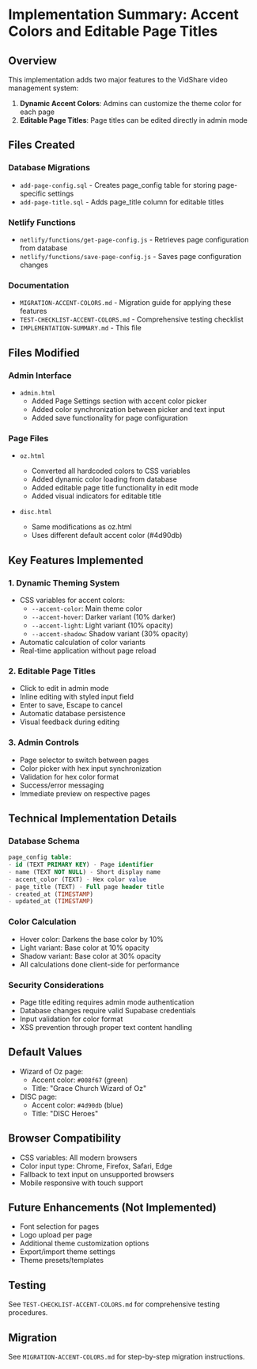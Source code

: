 # Implementation Summary: Accent Colors and Editable Page Titles

## Overview
This implementation adds two major features to the VidShare video management system:
1. **Dynamic Accent Colors**: Admins can customize the theme color for each page
2. **Editable Page Titles**: Page titles can be edited directly in admin mode

## Files Created

### Database Migrations
- `add-page-config.sql` - Creates page_config table for storing page-specific settings
- `add-page-title.sql` - Adds page_title column for editable titles

### Netlify Functions
- `netlify/functions/get-page-config.js` - Retrieves page configuration from database
- `netlify/functions/save-page-config.js` - Saves page configuration changes

### Documentation
- `MIGRATION-ACCENT-COLORS.md` - Migration guide for applying these features
- `TEST-CHECKLIST-ACCENT-COLORS.md` - Comprehensive testing checklist
- `IMPLEMENTATION-SUMMARY.md` - This file

## Files Modified

### Admin Interface
- `admin.html`
  - Added Page Settings section with accent color picker
  - Added color synchronization between picker and text input
  - Added save functionality for page configuration

### Page Files
- `oz.html`
  - Converted all hardcoded colors to CSS variables
  - Added dynamic color loading from database
  - Added editable page title functionality in edit mode
  - Added visual indicators for editable title

- `disc.html`
  - Same modifications as oz.html
  - Uses different default accent color (#4d90db)

## Key Features Implemented

### 1. Dynamic Theming System
- CSS variables for accent colors:
  - `--accent-color`: Main theme color
  - `--accent-hover`: Darker variant (10% darker)
  - `--accent-light`: Light variant (10% opacity)
  - `--accent-shadow`: Shadow variant (30% opacity)
- Automatic calculation of color variants
- Real-time application without page reload

### 2. Editable Page Titles
- Click to edit in admin mode
- Inline editing with styled input field
- Enter to save, Escape to cancel
- Automatic database persistence
- Visual feedback during editing

### 3. Admin Controls
- Page selector to switch between pages
- Color picker with hex input synchronization
- Validation for hex color format
- Success/error messaging
- Immediate preview on respective pages

## Technical Implementation Details

### Database Schema
```sql
page_config table:
- id (TEXT PRIMARY KEY) - Page identifier
- name (TEXT NOT NULL) - Short display name
- accent_color (TEXT) - Hex color value
- page_title (TEXT) - Full page header title
- created_at (TIMESTAMP)
- updated_at (TIMESTAMP)
```

### Color Calculation
- Hover color: Darkens the base color by 10%
- Light variant: Base color at 10% opacity
- Shadow variant: Base color at 30% opacity
- All calculations done client-side for performance

### Security Considerations
- Page title editing requires admin mode authentication
- Database changes require valid Supabase credentials
- Input validation for color format
- XSS prevention through proper text content handling

## Default Values
- Wizard of Oz page:
  - Accent color: `#008f67` (green)
  - Title: "Grace Church Wizard of Oz"
- DISC page:
  - Accent color: `#4d90db` (blue)  
  - Title: "DISC Heroes"

## Browser Compatibility
- CSS variables: All modern browsers
- Color input type: Chrome, Firefox, Safari, Edge
- Fallback to text input on unsupported browsers
- Mobile responsive with touch support

## Future Enhancements (Not Implemented)
- Font selection for pages
- Logo upload per page
- Additional theme customization options
- Export/import theme settings
- Theme presets/templates

## Testing
See `TEST-CHECKLIST-ACCENT-COLORS.md` for comprehensive testing procedures.

## Migration
See `MIGRATION-ACCENT-COLORS.md` for step-by-step migration instructions.
